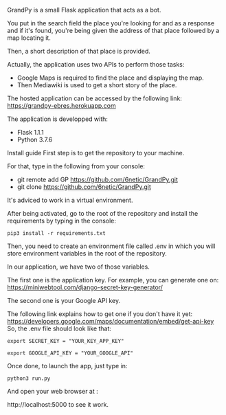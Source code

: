 GrandPy is a small Flask application that acts as a bot.

You put in the search field the place you're looking for and as a response and if it's found, you're being given the address of that place followed by a map locating it.

Then, a short description of that place is provided.

Actually, the application uses two APIs to perform those tasks:
- Google Maps is required to find the place and displaying the map.
- Then Mediawiki is used to get a short story of the place.

The hosted application can be accessed by the following link: https://grandpy-ebres.herokuapp.com

The application is developped with:
- Flask 1.1.1
- Python 3.7.6

Install guide
First step is to get the repository to your machine. 

For that, type in the following from your console:
- git remote add GP https://github.com/6netic/GrandPy.git
- git clone https://github.com/6netic/GrandPy.git

It's adviced to work in a virtual environment.

After being activated, go to the root of the repository and install the requirements by typing in the console:

`pip3 install -r requirements.txt`

Then, you need to create an environment file called .env in which you will store environment variables in the root of the repository.

In our application, we have two of those variables.

The first one is the application key. For example, you can generate one on:
https://miniwebtool.com/django-secret-key-generator/

The second one is your Google API key.

The following link explains how to get one if you don't have it yet:
https://developers.google.com/maps/documentation/embed/get-api-key
So, the .env file should look like that:

`export SECRET_KEY = "YOUR_KEY_APP_KEY" `

`export GOOGLE_API_KEY = "YOUR_GOOGLE_API" `

Once done, to launch the app, just type in:

`python3 run.py`

And open your web browser at : 

http://localhost:5000 to see it work.

